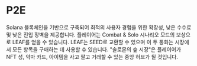 # P2E

Solana 블록체인을 기반으로 구축되어 최적의 사용자 경험을 위한 확장성, 낮은 수수료 및 낮은 진입 장벽을 제공합니다. 플레이어는 Combat & Solo 시나리오 모드의 보상으로 LEAF를 얻을 수 있습니다. LEAF는 SEED로 교환할 수 있으며 이 두 통화는 시장에서 모든 항목을 구매하는 데 사용할 수 있습니다. "솔로몬의 숲 시장"은 플레이어가 NFT 성, 악마 카드, 아이템을 사고 팔고 거래할 수 있는 중앙 허브가 될 것입니다.
